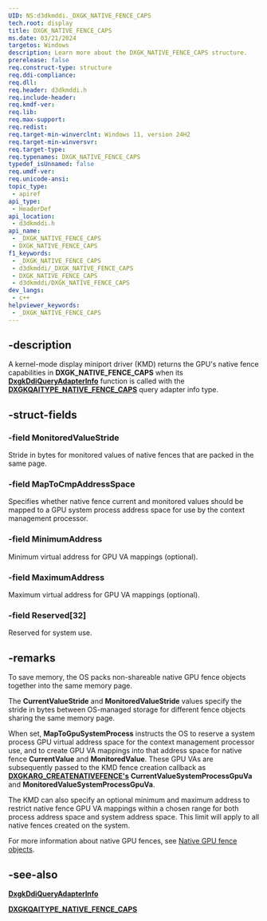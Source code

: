 ```yaml
---
UID: NS:d3dkmddi._DXGK_NATIVE_FENCE_CAPS
tech.root: display
title: DXGK_NATIVE_FENCE_CAPS
ms.date: 03/21/2024
targetos: Windows
description: Learn more about the DXGK_NATIVE_FENCE_CAPS structure.
prerelease: false
req.construct-type: structure
req.ddi-compliance: 
req.dll: 
req.header: d3dkmddi.h
req.include-header: 
req.kmdf-ver: 
req.lib: 
req.max-support: 
req.redist: 
req.target-min-winverclnt: Windows 11, version 24H2
req.target-min-winversvr: 
req.target-type: 
req.typenames: DXGK_NATIVE_FENCE_CAPS
typedef_isUnnamed: false
req.umdf-ver: 
req.unicode-ansi: 
topic_type:
 - apiref
api_type:
 - HeaderDef
api_location:
 - d3dkmddi.h
api_name:
 - _DXGK_NATIVE_FENCE_CAPS
 - DXGK_NATIVE_FENCE_CAPS
f1_keywords:
 - _DXGK_NATIVE_FENCE_CAPS
 - d3dkmddi/_DXGK_NATIVE_FENCE_CAPS
 - DXGK_NATIVE_FENCE_CAPS
 - d3dkmddi/DXGK_NATIVE_FENCE_CAPS
dev_langs:
 - c++
helpviewer_keywords:
 - _DXGK_NATIVE_FENCE_CAPS
---
```


## -description

A kernel-mode display miniport driver (KMD) returns the GPU's native fence capabilities in **DXGK_NATIVE_FENCE_CAPS** when its [**DxgkDdiQueryAdapterInfo**](nc-d3dkmddi-dxgkddi_queryadapterinfo.md) function is called with the [**DXGKQAITYPE_NATIVE_FENCE_CAPS**](ne-d3dkmddi-_dxgk_queryadapterinfotype.md) query adapter info type.

## -struct-fields

### -field MonitoredValueStride

Stride in bytes for monitored values of native fences that are packed in the same page.

### -field MapToCmpAddressSpace

Specifies whether native fence current and monitored values should be mapped to a GPU system process address space for use by the context management processor.

### -field MinimumAddress

Minimum virtual address for GPU VA mappings (optional).

### -field MaximumAddress

Maximum virtual address for GPU VA mappings (optional).

### -field Reserved[32]

Reserved for system use.

## -remarks

To save memory, the OS packs non-shareable native GPU fence objects together into the same memory page.

The **CurrentValueStride** and **MonitoredValueStride** values specify the stride in bytes between OS-managed storage for different fence objects sharing the same memory page.

When set, **MapToGpuSystemProcess** instructs the OS to reserve a system process GPU virtual address space for the context management processor use, and to create GPU VA mappings into that address space for native fence **CurrentValue** and **MonitoredValue**. These GPU VAs are subsequently passed to the KMD fence creation callback as [**DXGKARG_CREATENATIVEFENCE's**](ns-d3dkmddi-dxgkarg_createnativefence.md) **CurrentValueSystemProcessGpuVa** and **MonitoredValueSystemProcessGpuVa**.

The KMD can also specify an optional minimum and maximum address to restrict native fence GPU VA mappings within a chosen range for both process address space and system address space. This limit will apply to all native fences created on the system.

For more information about native GPU fences, see [Native GPU fence objects](/windows-hardware/drivers/display/native-gpu-fence-objects).

## -see-also

[**DxgkDdiQueryAdapterInfo**](nc-d3dkmddi-dxgkddi_queryadapterinfo.md)

[**DXGKQAITYPE_NATIVE_FENCE_CAPS**](ne-d3dkmddi-_dxgk_queryadapterinfotype.md)
